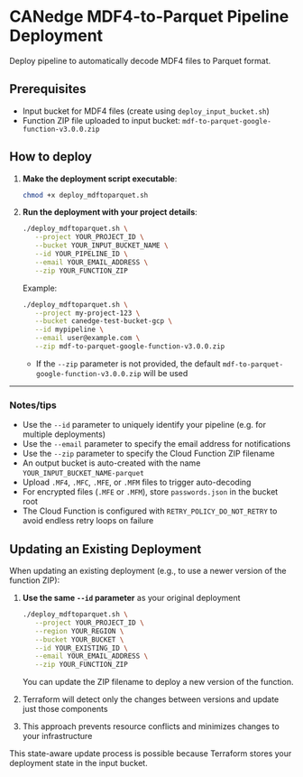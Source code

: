 # CANedge MDF4-to-Parquet Pipeline Deployment

Deploy pipeline to automatically decode MDF4 files to Parquet format.

## Prerequisites

- Input bucket for MDF4 files (create using `deploy_input_bucket.sh`)
- Function ZIP file uploaded to input bucket: `mdf-to-parquet-google-function-v3.0.0.zip`

## How to deploy

1. **Make the deployment script executable**:
   ```bash
   chmod +x deploy_mdftoparquet.sh
   ```

2. **Run the deployment with your project details**:
   ```bash
   ./deploy_mdftoparquet.sh \
      --project YOUR_PROJECT_ID \
      --bucket YOUR_INPUT_BUCKET_NAME \
      --id YOUR_PIPELINE_ID \
      --email YOUR_EMAIL_ADDRESS \
      --zip YOUR_FUNCTION_ZIP
   ```

   Example:
   ```bash
   ./deploy_mdftoparquet.sh \
      --project my-project-123 \
      --bucket canedge-test-bucket-gcp \
      --id mypipeline \
      --email user@example.com \
      --zip mdf-to-parquet-google-function-v3.0.0.zip
   ```
   
   - If the `--zip` parameter is not provided, the default `mdf-to-parquet-google-function-v3.0.0.zip` will be used

---------

### Notes/tips

- Use the `--id` parameter to uniquely identify your pipeline (e.g. for multiple deployments)
- Use the `--email` parameter to specify the email address for notifications
- Use the `--zip` parameter to specify the Cloud Function ZIP filename
- An output bucket is auto-created with the name `YOUR_INPUT_BUCKET_NAME-parquet`
- Upload `.MF4`, `.MFC`, `.MFE`, or `.MFM` files to trigger auto-decoding
- For encrypted files (`.MFE` or `.MFM`), store `passwords.json` in the bucket root
- The Cloud Function is configured with `RETRY_POLICY_DO_NOT_RETRY` to avoid endless retry loops on failure


## Updating an Existing Deployment

When updating an existing deployment (e.g., to use a newer version of the function ZIP):

1. **Use the same `--id` parameter** as your original deployment
   ```bash
   ./deploy_mdftoparquet.sh \
      --project YOUR_PROJECT_ID \
      --region YOUR_REGION \
      --bucket YOUR_BUCKET \
      --id YOUR_EXISTING_ID \
      --email YOUR_EMAIL_ADDRESS \
      --zip YOUR_FUNCTION_ZIP
   ```
   
   You can update the ZIP filename to deploy a new version of the function.

2. Terraform will detect only the changes between versions and update just those components

3. This approach prevents resource conflicts and minimizes changes to your infrastructure

This state-aware update process is possible because Terraform stores your deployment state in the input bucket.

